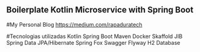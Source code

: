 ## Boilerplate Kotlin Microservice with Spring Boot

#My Personal Blog https://medium.com/rapaduratech

#Tecnologias utilizadas
Kotlin
Spring Boot
Maven
Docker
Skaffold
JIB
Spring Data
JPA/Hibernate
Spring Fox
Swagger
Flyway
H2 Database
